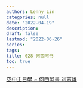 ```yaml
---
authors: Lenny Lin
categories: null
date: "2022-04-19"
description: 
draft: false
lastmod: "2022-06-26"
series:
tags: 
title: 028 何西阿书
toc: true
---
```



<a href = "https://youtube.com/playlist?list=PL60316AD76C3DF333">空中主日學 ~ 何西阿書 刘志雄</a>


